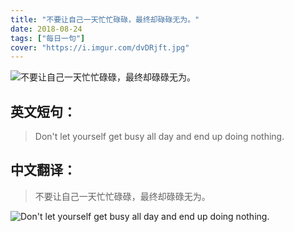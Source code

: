 ```yaml
---
title: "不要让自己一天忙忙碌碌，最终却碌碌无为。"
date: 2018-08-24
tags: ["每日一句"]
cover: "https://i.imgur.com/dvDRjft.jpg"
---
```


![不要让自己一天忙忙碌碌，最终却碌碌无为。](https://i.imgur.com/DMEAFXb.jpg)

## 英文短句：
>  Don't let yourself get busy all day and end up doing nothing. 

<!--more-->

## 中文翻译：
> 不要让自己一天忙忙碌碌，最终却碌碌无为。

![ Don't let yourself get busy all day and end up doing nothing. ](https://i.imgur.com/EzJUsbA.jpg)

